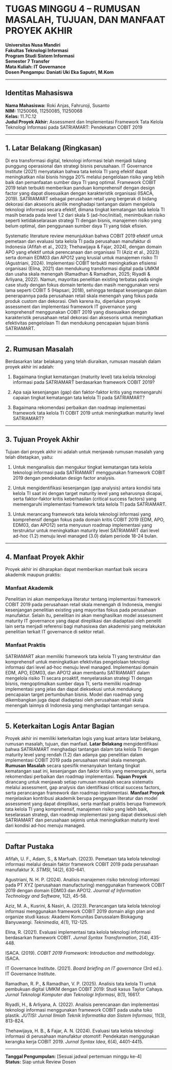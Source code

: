 # TUGAS MINGGU 4 – RUMUSAN MASALAH, TUJUAN, DAN MANFAAT PROYEK AKHIR

**Universitas Nusa Mandiri**  
**Fakultas Teknologi Informasi**  
**Program Studi Sistem Informasi**  
**Semester 7 Transfer**  
**Mata Kuliah: IT Governance**  
**Dosen Pengampu: Daniati Uki Eka Saputri, M.Kom**

---

## Identitas Mahasiswa

**Nama Mahasiswa:** Roki Anjas, Fahruroji, Susanto  
**NIM:** 11250066, 11250085, 11250068  
**Kelas:** 11.7C.12  
**Judul Proyek Akhir:** Assessment dan Implementasi Framework Tata Kelola Teknologi Informasi pada SATRIAMART: Pendekatan COBIT 2019

---

## 1. Latar Belakang (Ringkasan)

Di era transformasi digital, teknologi informasi telah menjadi tulang punggung operasional dan strategi bisnis perusahaan. IT Governance Institute (2021) menyatakan bahwa tata kelola TI yang efektif dapat meningkatkan nilai bisnis hingga 20% melalui pengelolaan risiko yang lebih baik dan pemanfaatan sumber daya TI yang optimal. Framework COBIT 2019 telah terbukti memberikan panduan komprehensif dengan design factor yang dapat disesuaikan dengan karakteristik organisasi (ISACA, 2019). SATRIAMART sebagai perusahaan retail yang bergerak di bidang dekorasi dan aksesoris akrilik menghadapi tantangan dalam mengelola teknologi informasi secara efektif, dimana tingkat kematangan tata kelola TI masih berada pada level 1.2 dari skala 5 (ad-hoc/initial), menimbulkan risiko seperti ketidakselarasan strategi TI dengan bisnis, manajemen risiko yang belum optimal, dan penggunaan sumber daya TI yang tidak efisien.

Systematic literature review menunjukkan bahwa COBIT 2019 efektif untuk pemetaan dan evaluasi tata kelola TI pada perusahaan manufaktur di Indonesia (Afifah et al., 2023; Thehawijaya & Fajar, 2024), dengan domain APO yang efektif untuk perencanaan dan organisasi TI (Aziz et al., 2023) serta domain EDM03 dan APO12 yang krusial untuk manajemen risiko TI (Agustriani, 2024). Implementasi COBIT terbukti meningkatkan efisiensi organisasi (Elina, 2021) dan mendukung transformasi digital pada UMKM dan usaha skala menengah (Ramadhan & Ramadhan, 2025; Riyadli & Arliyana, 2022). Namun, mayoritas penelitian existing terbatas pada single case study dengan fokus domain tertentu dan masih menggunakan versi lama seperti COBIT 5 (Hapsari, 2018), sehingga terdapat kesenjangan dalam penerapannya pada perusahaan retail skala menengah yang fokus pada produk custom dan dekorasi. Oleh karena itu, diperlukan proyek assessment dan implementasi framework IT governance yang komprehensif menggunakan COBIT 2019 yang disesuaikan dengan karakteristik perusahaan retail dekorasi dan aksesoris untuk meningkatkan efektivitas pengelolaan TI dan mendukung pencapaian tujuan bisnis SATRIAMART.

---

## 2. Rumusan Masalah

Berdasarkan latar belakang yang telah diuraikan, rumusan masalah dalam proyek akhir ini adalah:

1. Bagaimana tingkat kematangan (maturity level) tata kelola teknologi informasi pada SATRIAMART berdasarkan framework COBIT 2019?

2. Apa saja kesenjangan (gap) dan faktor-faktor kritis yang memengaruhi capaian tingkat kematangan tata kelola TI pada SATRIAMART?

3. Bagaimana rekomendasi perbaikan dan roadmap implementasi framework tata kelola TI COBIT 2019 untuk meningkatkan maturity level SATRIAMART?

---

## 3. Tujuan Proyek Akhir

Tujuan dari proyek akhir ini adalah untuk menjawab rumusan masalah yang telah ditetapkan, yaitu:

1. Untuk menganalisis dan mengukur tingkat kematangan tata kelola teknologi informasi pada SATRIAMART menggunakan framework COBIT 2019 dengan pendekatan design factor analysis.

2. Untuk mengidentifikasi kesenjangan (gap analysis) antara kondisi tata kelola TI saat ini dengan target maturity level yang seharusnya dicapai, serta faktor-faktor kritis keberhasilan (critical success factors) yang memengaruhi implementasi framework tata kelola TI pada SATRIAMART.

3. Untuk merancang framework tata kelola teknologi informasi yang komprehensif dengan fokus pada domain kritis COBIT 2019 (EDM, APO, EDM03, dan APO12) serta menyusun roadmap implementasi yang terstruktur untuk meningkatkan maturity level SATRIAMART dari level ad-hoc (1.2) menuju level managed (3.0) dalam periode 18-24 bulan.

---

## 4. Manfaat Proyek Akhir

Proyek akhir ini diharapkan dapat memberikan manfaat baik secara akademik maupun praktis:

### Manfaat Akademik

Penelitian ini akan memperkaya literatur tentang implementasi framework COBIT 2019 pada perusahaan retail skala menengah di Indonesia, mengisi kesenjangan penelitian existing yang mayoritas fokus pada perusahaan manufaktur. Selain itu, penelitian ini akan menghasilkan model assessment maturity IT governance yang dapat direplikasi dan diadaptasi oleh peneliti lain serta menjadi referensi bagi mahasiswa dan akademisi yang melakukan penelitian terkait IT governance di sektor retail.

### Manfaat Praktis

SATRIAMART akan memiliki framework tata kelola TI yang terstruktur dan komprehensif untuk meningkatkan efektivitas pengelolaan teknologi informasi dari level ad-hoc menuju level managed. Implementasi domain EDM, APO, EDM03, dan APO12 akan membantu SATRIAMART dalam mengelola risiko TI secara proaktif, menyelaraskan strategi TI dengan bisnis, mengoptimalkan sumber daya TI, serta memiliki roadmap implementasi yang jelas dan dapat dieksekusi untuk mendukung pencapaian target pertumbuhan bisnis. Model dan roadmap yang dikembangkan juga dapat diadaptasi oleh perusahaan retail skala menengah lainnya di Indonesia yang menghadapi tantangan serupa.

---

## 5. Keterkaitan Logis Antar Bagian

Proyek akhir ini memiliki keterkaitan logis yang kuat antara latar belakang, rumusan masalah, tujuan, dan manfaat. **Latar Belakang** mengidentifikasi bahwa SATRIAMART menghadapi tantangan dalam tata kelola TI dengan maturity level yang rendah (1.2) dan adanya gap penelitian dalam implementasi COBIT 2019 pada perusahaan retail skala menengah. **Rumusan Masalah** secara spesifik menanyakan tentang tingkat kematangan saat ini, kesenjangan dan faktor kritis yang memengaruhi, serta rekomendasi perbaikan dan roadmap implementasi. **Tujuan Proyek** dirancang untuk menjawab setiap rumusan masalah secara sistematis melalui assessment, gap analysis dan identifikasi critical success factors, serta perancangan framework dan roadmap implementasi. **Manfaat Proyek** menjelaskan kontribusi akademik berupa pengayaan literatur dan model assessment yang dapat direplikasi, serta manfaat praktis berupa framework tata kelola TI yang komprehensif, manajemen risiko yang lebih baik, keselarasan strategi, dan roadmap implementasi yang dapat dieksekusi oleh SATRIAMART dan perusahaan sejenis untuk meningkatkan maturity level dari kondisi ad-hoc menuju managed.

---

## Daftar Pustaka

Afifah, U. F., Adam, S., & Marfuah. (2023). Pemetaan tata kelola teknologi informasi melalui desain faktor framework COBIT 2019 pada perusahaan manufaktur X. *STMSI*, 14(2), 630-641.

Agustriani, N. H. P. (2024). Analisis manajemen risiko teknologi informasi pada PT XYZ (perusahaan manufacturing) menggunakan framework COBIT 2019 dengan domain EDM03 dan APO12. *Journal of Information Technology and Software*, 1(2), 45-58.

Aziz, M. A., Kusrini, & Nasiri, A. (2023). Perancangan tata kelola teknologi informasi menggunakan framework COBIT 2019 domain align plan and organize studi kasus: Akademi Komunitas Darussalam Blokagung Banyuwangi. *Teknimedia*, 4(1), 112-125.

Elina, R. (2021). Evaluasi implementasi tata kelola teknologi informasi berdasarkan framework COBIT. *Jurnal Syntax Transformation*, 2(4), 435-448.

ISACA. (2019). *COBIT 2019 Framework: Introduction and methodology*. ISACA.

IT Governance Institute. (2021). *Board briefing on IT governance* (3rd ed.). IT Governance Institute.

Ramadhan, R. P., & Ramadhan, V. P. (2025). Analisis tata kelola TI untuk pembukuan digital UMKM dengan COBIT 2019: Studi kasus Taylor Cahaya. *Jurnal Teknologi Komputer dan Teknologi Informasi*, 8(1), 16617.

Riyadli, H., & Arliyana, A. (2022). Analisis perencanaan dan implementasi teknologi informasi menggunakan framework COBIT pada usaha toko plastik. *JUTISI: Jurnal Ilmiah Teknik Informatika dan Sistem Informasi*, 11(3), 813-824.

Thehawijaya, H. B., & Fajar, A. N. (2024). Evaluasi tata kelola teknologi informasi di perusahaan manufaktur otomotif: Pendekatan menggunakan kerangka kerja COBIT 2019. *Jurnal Syntax Idea*, 6(4), 4401-4415.

---

**Tanggal Pengumpulan:** [Sesuai jadwal pertemuan minggu ke-4]  
**Status:** Siap untuk Review Dosen
